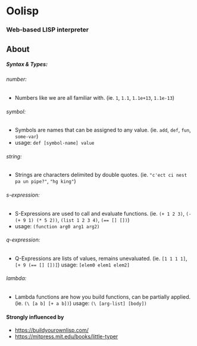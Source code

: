 # Oolisp
### Web-based LISP interpreter

## About
##### Syntax & Types:
###### number:
- Numbers like we are all familiar with. (ie. `1`, `1.1`, `1.1e+13`, `1.1e-13`)
###### symbol:
- Symbols are names that can be assigned to any value. (ie. `add`, `def`, `fun`, `some-var`)
- usage: `def [symbol-name] value`
###### string:
- Strings are characters delimited by double quotes. (ie. `"c'ect ci nest pa un pipe?"`, `"hg king"`)
###### s-expression:
- S-Expressions are used to call and evaluate functions. (ie. `(+ 1 2 3)`, `(- (+ 9 1) (* 5 2))`, `(list 1 2 3 4)`, `(== [] [])`)
- usage: `(function arg0 arg1 arg2)`
###### q-expression:
- Q-Expressions are lists of values, remains unevaluated. (ie. `[1 1 1 1]`, `[+ 9 (== [] [])]`)
usage: `[elem0 elem1 elem2]`
###### lambda:
- Lambda functions are how you build functions, can be partially applied. (ie. `(\ [a b] [+ a b])`)
usage: `(\ [arg-list] [body])`

#### Strongly influenced by
- https://buildyourownlisp.com/
- https://mitpress.mit.edu/books/little-typer
